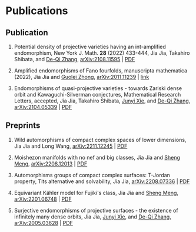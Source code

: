 # Publications


## Publication

1. Potential density of projective varieties having an int-amplified endomorphism,
   New York J. Math. **28** (2022) 433-444,
   Jia Jia,
   Takahiro Shibata,
   and [De-Qi Zhang](https://blog.nus.edu.sg/matzdq/),
   [arXiv:2108.11595](https://arxiv.org/abs/2108.11595)
   | [PDF](http://nyjm.albany.edu/j/2022/28-17v.pdf)

1. Amplified endomorphisms of Fano fourfolds,
   manuscripta mathematica (2022),
   Jia Jia
   and [Guolei Zhong](https://sites.google.com/view/guoleizhongshomepage/home),
   [arXiv:2011.11239](https://arxiv.org/abs/2011.11239)
   | [link](https://link.springer.com/article/10.1007/s00229-022-01427-6)
   <!-- | [PDF](https://rdcu.be/cVlfd) -->

1. Endomorphisms of quasi-projective varieties - towards Zariski dense orbit
   and Kawaguchi-Silverman conjectures,
   Mathematical Research Letters, accepted,
   Jia Jia,
   Takahiro Shibata,
   [Junyi Xie](http://scholar.pku.edu.cn/xiejunyi),
   and [De-Qi Zhang](https://blog.nus.edu.sg/matzdq/),
   [arXiv:2104.05339](https://arxiv.org/abs/2104.05339)
   | [PDF](https://mathjiajia.github.io/pdf/2021endomorphisms.pdf)

## Preprints

1. Wild automorphisms of compact complex spaces of lower dimensions,
   Jia Jia
   and Long Wang,
   [arXiv:2211.12245](https://arxiv.org/abs/2211.12245)
   | [PDF](https://mathjiajia.github.io/pdf/2022wild.pdf)

1. Moishezon manifolds with no nef and big classes,
   Jia Jia
   and [Sheng Meng](https://sites.google.com/view/shengmeng/home),
   [arXiv:2208.12013](https://arxiv.org/abs/2208.12013)
   | [PDF](https://mathjiajia.github.io/pdf/2022nefbig.pdf)

1. Automorphisms groups of compact complex surfaces: T-Jordan property, Tits alternative and solvability,
   Jia Jia,
   [arXiv:2208.07336](https://arxiv.org/abs/2208.07336)
   | [PDF](https://mathjiajia.github.io/pdf/2022autcptsurf.pdf)

1. Equivariant Kähler model for Fujiki's class,
   Jia Jia
   and [Sheng Meng](https://sites.google.com/view/shengmeng/home),
   [arXiv:2201.06748](https://arxiv.org/abs/2201.06748)
   | [PDF](https://mathjiajia.github.io/pdf/2022equivariant.pdf)

1. Surjective endomorphisms of projective surfaces - the existence of
   infinitely many dense orbits,
   Jia Jia,
   [Junyi Xie](http://scholar.pku.edu.cn/xiejunyi),
   and [De-Qi Zhang](https://blog.nus.edu.sg/matzdq/),
   [arXiv:2005.03628](https://arxiv.org/abs/2005.03628) | [PDF](https://mathjiajia.github.io/pdf/2020surjective.pdf)

